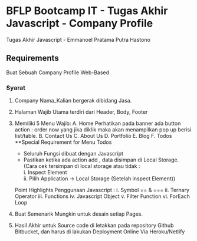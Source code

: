 # BFLP Bootcamp IT - Tugas Akhir Javascript - Company Profile

Tugas Akhir Javascript - Emmanoel Pratama Putra Hastono

## Requirements

Buat Sebuah Company Profile Web-Based

### Syarat

1. Company Nama_Kalian bergerak dibidang Jasa.
2. Halaman Wajib Utama terdiri dari Header, Body, Footer
3. Memiliki 5 Menu Wajib:
   A. Home
   Perhatikan pada banner ada button action : order now yang jika diklik maka akan menampilkan pop up berisi list/table.
   B. Contact Us
   C. About Us
   D. Portfolio
   E. Blog
   F. Todos
   \*\*Special Requirement for Menu Todos

   - Seluruh Fungsi dibuat dengan Javascript
   - Pastikan ketika ada action add , data disimpan di Local Storage.  
     (Cara cek tersimpan di local storage atau tidak :  
      i. Inspect Element  
      ii. Pilih Application -> Local Storage (Setelah inspect Element))

   Point Highlights Penggunaan Javascript :
   i. Symbol == & ===
   ii. Ternary Operator
   iii. Functions
   iv. Javascript Object
   v. Filter Function
   vi. ForEach Loop

4. Buat Semenarik Mungkin untuk desain setiap Pages.
5. Hasil Akhir untuk Source code di letakkan pada repository Github Bitbucket, dan harus di lakukan Deployment Online Via Heroku/Netlify
